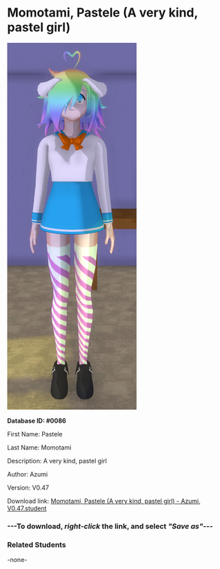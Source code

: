 # Momotami, Pastele (A very kind, pastel girl)

<img src="Files/Images/Momotami, Pastele (A very kind, pastel girl).png" title="Momotami, Pastele (A very kind, pastel girl) - Azumi, V0.47">

**Database ID: #0086**

First Name: Pastele

Last Name: Momotami

Description: A very kind, pastel girl

Author: Azumi

Version: V0.47

Download link: <a href="https://raw.githubusercontent.com/Arbiter1223/Daigaku-Gurashi-Custom-Students/master/Files/Studen%20Files/Momotami%2C%20Pastele%20(A%20very%20kind%2C%20pastel%20girl)%20-%20Azumi%2C%20V0.47.student">Momotami, Pastele (A very kind, pastel girl) - Azumi, V0.47.student</a>

### ---**To download, _right-click_ the link, and select _"Save as"_**---

### Related Students

-none-
